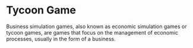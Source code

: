 # Tycoon Game

Business simulation games, also known as economic simulation games or tycoon games, are games that focus on the management of economic processes, usually in the form of a business.
